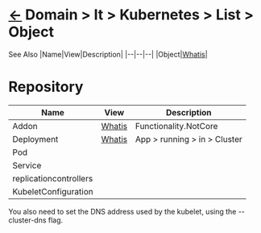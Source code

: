 # [&larr;][Back_Readme] Domain > It > Kubernetes > List > Object


See Also
|Name|View|Description|
|--|--|--|
|Object|[Whatis][Object_Whatis]|

# Repository

|Name|View|Description|
|-|-|-|
|Addon|[Whatis][Addon_Whatis]|Functionality.NotCore
|Deployment|[Whatis][Addon_Whatis]|App > running > in > Cluster
|Pod|
|Service|
|replicationcontrollers|
|KubeletConfiguration|
You also need to set the DNS address used by the kubelet, using the --cluster-dns flag.<br>

[//]: #(Reference)
[Back_Readme]:           ./readme.md         "Home"

[Addon_Whatis]:  ../whatis/addon_whatis
[Object_Whatis]: ../whatis/object_whatis
